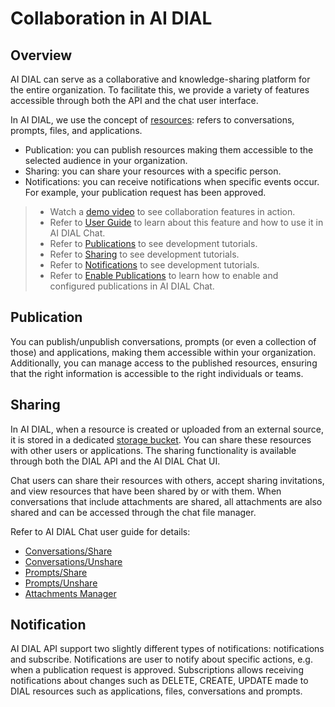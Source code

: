 # Collaboration in AI DIAL

## Overview

AI DIAL can serve as a collaborative and knowledge-sharing platform for the entire organization. To facilitate this, we provide a variety of features accessible through both the API and the chat user interface.

In AI DIAL, we use the concept of [resources](docs/platform/0.architecture-and-concepts/1.concepts.md): refers to conversations, prompts, files, and applications.

* Publication: you can publish resources making them accessible to the selected audience in your organization.
* Sharing: you can share your resources with a specific person.
* Notifications: you can receive notifications when specific events occur. For example, your publication request has been approved.


> * Watch a [demo video](/docs/video%20demos/1.Chat/3.dial-collaboration.md) to see collaboration features in action.
> * Refer to [User Guide](/docs/tutorials/0.user-guide.md#publications) to learn about this feature and how to use it in AI DIAL Chat.
> * Refer to [Publications](/docs/tutorials/1.developers/1.work-with-resources/0.work-with-publications.md) to see development tutorials.
> * Refer to [Sharing](/docs/tutorials/1.developers/1.work-with-resources/1.sharing.md) to see development tutorials.
> * Refer to [Notifications](/docs/tutorials/1.developers/1.work-with-resources/2.notifications.md) to see development tutorials.
> * Refer to [Enable Publications](/docs/tutorials/2.devops/1.configuration/1.enable-publications-chat.md) to learn how to enable and configured publications in AI DIAL Chat.

## Publication

You can publish/unpublish conversations, prompts (or even a collection of those) and applications, making them accessible within your organization. Additionally, you can manage access to the published resources, ensuring that the right information is accessible to the right individuals or teams.

## Sharing

In AI DIAL, when a resource is created or uploaded from an external source, it is stored in a dedicated [storage bucket](/docs/platform/0.architecture-and-concepts/1.concepts.md#persistent-layer). You can share these resources with other users or applications. The sharing functionality is available through both the DIAL API and the AI DIAL Chat UI.


Chat users can share their resources with others, accept sharing invitations, and view resources that have been shared by or with them. When conversations that include attachments are shared, all attachments are also shared and can be accessed through the chat file manager.

Refer to AI DIAL Chat user guide for details: 

* [Conversations/Share](/docs/tutorials/0.user-guide.md#share)
* [Conversations/Unshare](/docs/tutorials/0.user-guide.md#unshare)
* [Prompts/Share](/docs/tutorials/0.user-guide.md#share-1)
* [Prompts/Unshare](/docs/tutorials/0.user-guide.md#unshare-1)
* [Attachments Manager](/docs/tutorials/0.user-guide.md#attachments-manager)

## Notification

AI DIAL API support two slightly different types of notifications: notifications and subscribe. Notifications are user to notify about specific actions, e.g. when a publication request is approved. Subscriptions allows receiving notifications about changes such as DELETE, CREATE, UPDATE made to DIAL resources such as applications, files, conversations and prompts.
